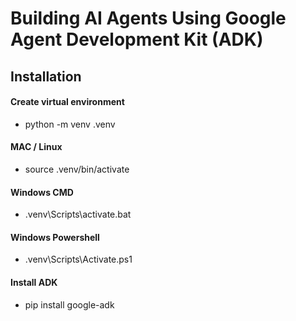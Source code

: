 # Building AI Agents Using Google Agent Development Kit (ADK)

## Installation

#### Create virtual environment
- python -m venv .venv
#### MAC / Linux
- source .venv/bin/activate
#### Windows CMD
- .venv\Scripts\activate.bat
#### Windows Powershell
- .venv\Scripts\Activate.ps1

#### Install ADK
- pip install google-adk


